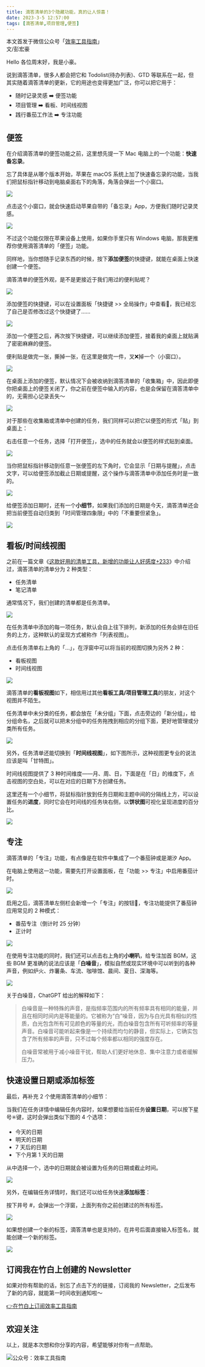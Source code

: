 ```yaml
---
title: 滴答清单的3个隐藏功能，真的让人惊喜！    
date: 2023-3-5 12:57:00               
tags: [滴答清单,项目管理,便签]                                                                                     
--- 
```


本文首发于微信公众号「[效率工具指南](https://mp.weixin.qq.com/s/6TXuHHPvZip1blluZfpWNQ)」   
文/彭宏豪    

Hello 各位周末好，我是小豪。   

说到滴答清单，很多人都会把它和 Todolist(待办列表)、GTD 等联系在一起，但其实随着滴答清单的更新，它的用途也变得更加广泛，你可以把它用于：   

* 随时记录灵感 ➡️ 便签功能   
* 项目管理 ➡️ 看板、时间线视图  
* 践行番茄工作法 ➡️ 专注功能     


## 便签

在介绍滴答清单的便签功能之前，这里想先提一下 Mac 电脑上的一个功能：**快速备忘录**。       

忘了具体是从哪个版本开始，苹果在 macOS 系统上加了快速备忘录的功能，当我们把鼠标指针移动到电脑桌面右下的角落，角落会弹出一个小窗口。   

![](https://article-picbed-1302715071.cos.ap-guangzhou.myqcloud.com/2023/03/05/16779158600821tuya.jpg)


点击这个小窗口，就会快速启动苹果自带的「备忘录」App，方便我们随时记录灵感。   

![](https://article-picbed-1302715071.cos.ap-guangzhou.myqcloud.com/2023/03/05/16779156860184.jpg)


不过这个功能仅限在苹果设备上使用，如果你手里只有 Windows 电脑，那我更推荐你使用滴答清单的「便签」功能。

同样地，当你想随手记录东西的时候，按下**添加便签**的快捷键，就能在桌面上快速创建一个便签。   

滴答清单的便签外观，是不是更接近于我们用过的便利贴呢？        

![](https://article-picbed-1302715071.cos.ap-guangzhou.myqcloud.com/2023/03/05/16779163982413.jpg)

添加便签的快捷键，可以在设置面板「快捷键 >> 全局操作」中查看👀，我已经忘了自己是否修改过这个快捷键了……      

![](https://article-picbed-1302715071.cos.ap-guangzhou.myqcloud.com/2023/03/05/16779829670330tuya.jpg)



添加一个便签之后，再次按下快捷键，可以继续添加便签，接着我的桌面上就贴满了密密麻麻的便签。    

便利贴是做完一张，撕掉一张，在这里是做完一件，叉❌掉一个（小窗口）。          

![](https://article-picbed-1302715071.cos.ap-guangzhou.myqcloud.com/2023/03/05/16779169811494tuya.jpg)



在桌面上添加的便签，默认情况下会被收纳到滴答清单的「收集箱」中，因此即便你把桌面上的便签关闭了，你之前在便签中输入的内容，也是会保留在滴答清单中的，无需担心记录丢失～          

![](https://article-picbed-1302715071.cos.ap-guangzhou.myqcloud.com/2023/03/05/16779175479284tuya.jpg)



对于那些在收集箱或清单中创建的任务，我们同样可以把它以便签的形式「贴」到桌面上：   

右击任意一个任务，选择「打开便签」，选中的任务就会以便签的样式贴到桌面。          

![](https://article-picbed-1302715071.cos.ap-guangzhou.myqcloud.com/2023/03/05/16779807832956tuya.jpg)


当你把鼠标指针移动到任意一张便签的左下角时，它会显示「日期与提醒」，点击文字，可以给便签添加截止日期或提醒，这个操作与滴答清单中添加任务时是一致的。    

![](https://article-picbed-1302715071.cos.ap-guangzhou.myqcloud.com/2023/03/05/16779177661786.jpg)

给便签添加日期时，还有一个**小细节**，如果我们添加的日期是今天，滴答清单还会把当前便签自动归类到「时间管理四象限」中的「不重要但紧急」。     

![](https://article-picbed-1302715071.cos.ap-guangzhou.myqcloud.com/2023/03/05/16779148086456.jpg)


## 看板/时间线视图   

之前在一篇文章《[这款好用的清单工具，新增的功能让人好感度+233](https://mp.weixin.qq.com/s/YkK8Qw3b9MCslauc83mAIQ)》中介绍过，滴答清单的清单分为 2 种类型：   

* 任务清单   
* 笔记清单   

通常情况下，我们创建的清单都是任务清单。        

![](https://article-picbed-1302715071.cos.ap-guangzhou.myqcloud.com/2023/03/05/16779837143309.jpg)

在任务清单中添加的每一项任务，默认会自上往下排列，新添加的任务会排在旧任务的上方，这种默认的呈现方式被称作「列表视图」。    

点击任务清单右上角的「…」，在浮窗中可以将当前的视图切换为另外 2 种：   

* 看板视图   
* 时间线视图     

![](https://article-picbed-1302715071.cos.ap-guangzhou.myqcloud.com/2023/03/05/16779833951275tuya.jpg)


滴答清单的**看板视图**如下，相信用过其他**看板工具/项目管理工具**的朋友，对这个视图并不陌生。   

任务清单中未分类的任务，都会放在「未分组」下面，点击旁边的「新分组」，给分组命名，之后就可以把未分组中的任务拖拽到相应的分组下面，更好地管理或分类所有任务。    


![](https://article-picbed-1302715071.cos.ap-guangzhou.myqcloud.com/2023/03/05/16779858638996tuya.jpg)


另外，任务清单还能切换到「**时间线视图**」，如下图所示，这种视图更专业的说法应该是叫「甘特图」。            

时间线视图提供了 3 种时间维度——月、周、日，下面是在「日」的维度下，点击视图的空白处，可以在对应的日期下方创建任务。     

这里还有一个小细节，将鼠标指针放到任务日期和主题中间的分隔线上方，可以设置任务的**进度**，同时它会在时间线的任务块右侧，以**饼状图**可视化呈现进度的百分比。    

![](https://article-picbed-1302715071.cos.ap-guangzhou.myqcloud.com/2023/03/05/16779864919486tuya.jpg)


## 专注   

滴答清单的「专注」功能，有点像是在软件中集成了一个番茄钟或是潮汐 App。   

在电脑上使用这一功能，需要先打开设置面板，在「功能 >> 专注」中启用番茄计时。    


![](https://article-picbed-1302715071.cos.ap-guangzhou.myqcloud.com/2023/03/05/16779872209976tuya.jpg)


启用之后，滴答清单左侧栏会新增一个「专注」的按钮🔘，专注功能提供了番茄钟应用常见的 2 种模式：   

* 番茄专注（倒计时 25 分钟）          
* 正计时

![](https://article-picbed-1302715071.cos.ap-guangzhou.myqcloud.com/2023/03/05/16779872358702tuya.jpg)


在使用专注功能的同时，我们还可以点击右上角的**小喇叭**，给专注加首 BGM，这些 BGM 更准确的说法应该是「**白噪音**」，模拟自然或现实环境中可以听到的各种声音，例如炉火、炸薯条、车流、咖啡馆、晨间、夏日、深海等。  

![](https://article-picbed-1302715071.cos.ap-guangzhou.myqcloud.com/2023/03/05/16779833262346tuya.jpg)


关于白噪音，ChatGPT 给出的解释如下：    

> 白噪音是一种特殊的声音，是指频率范围内的所有频率具有相同的能量，并且在相同时间内是等能量的。它被称为“白”噪音，因为与白光具有相似的性质，白光包含所有可见颜色的等量的光，而白噪音包含所有可听频率的等量声音。白噪音可能听起来像是一个持续而均匀的静音，但实际上，它确实包含了所有频率的声音，只不过每个频率都以相同的强度存在。
> 
> 白噪音常被用于减小噪音干扰，帮助人们更好地休息、集中注意力或者缓解压力。


## 快速设置日期或添加标签    

最后，再补充 2 个使用滴答清单的小细节：   

当我们在任务详情中编辑任务内容时，如果想要给当前任务**设置日期**，可以按下星号✳️键，这时会弹出类似下图的 4 个选项：  

* 今天的日期
* 明天的日期
* 7 天后的日期
* 下个月第 1 天的日期    

从中选择一个，选中的日期就会被设置为任务的日期或截止时间。     


![](https://article-picbed-1302715071.cos.ap-guangzhou.myqcloud.com/2023/03/05/16779813535914tuya.jpg)


另外，在编辑任务详情时，我们还可以给任务快速**添加标签**：    

按下井号 #，会弹出一个浮窗，上面列有你之前创建过的所有标签。     


![](https://article-picbed-1302715071.cos.ap-guangzhou.myqcloud.com/2023/03/05/16779822175780tuya.jpg)


如果想创建一个新的标签，滴答清单也是支持的，在井号后面直接输入标签名，就能创建一个新的标签。      

![](https://article-picbed-1302715071.cos.ap-guangzhou.myqcloud.com/2023/03/05/16779822786376tuya.jpg)


## 订阅我在竹白上创建的 Newsletter   

如果对你有帮助的话，别忘了点击下方的链接，订阅我的 Newsletter，之后发布了新的内容，就能第一时间收到通知啦～  

[👉在竹白上订阅效率工具指南](https://penghh.zhubai.love/)         


## 欢迎关注     

以上，就是本次想和你分享的内容，希望能够对你有一点帮助。     

![公众号：效率工具指南](https://article-picbed-1302715071.cos.ap-guangzhou.myqcloud.com/2021/05/28/gong-zhong-hao-wei-bu-er-wei-ma-dailogo.png)      




